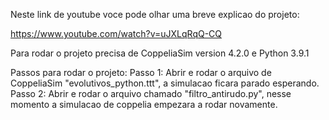 Neste link de youtube voce pode olhar uma breve explicao do projeto:

https://www.youtube.com/watch?v=uJXLqRqQ-CQ

Para rodar o projeto precisa de CoppeliaSim version 4.2.0 e Python 3.9.1

Passos para rodar o projeto:
Passo 1: Abrir e rodar o arquivo de CoppeliaSim "evolutivos_python.ttt", a simulacao ficara parado esperando.
Passo 2: Abrir e rodar o arquivo chamado "filtro_antirudo.py", nesse momento a simulacao de coppelia empezara a rodar novamente.